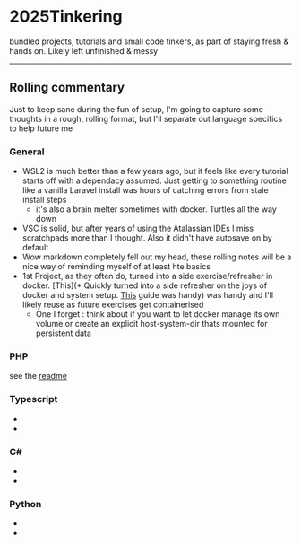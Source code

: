 # 2025Tinkering
bundled projects, tutorials and small code tinkers, as part of staying fresh &amp; hands on. Likely left unfinished &amp; messy

---

## Rolling commentary

Just to keep sane during the fun of setup, I'm going to capture some thoughts in a rough, rolling format, but I'll separate out language specifics to help future me

### General

* WSL2 is much better than a few years ago, but it feels like every tutorial starts off with a dependacy assumed. Just getting to something routine like a vanilla Laravel install was hours of catching errors from stale install steps
    * it's also a brain melter sometimes with docker. Turtles all the way down
* VSC is solid, but after years of using the Atalassian IDEs I miss scratchpads more than I thought. Also it didn't have autosave on by default
* Wow markdown completely fell out my head, these rolling notes will be a nice way of reminding myself of at least hte basics
* 1st Project, as they often do, turned into a side exercise/refresher in docker. [This](* Quickly turned into a side refresher on the joys of docker and system setup. [This](https://medium.com/@victoria.kruczek_15509/create-a-local-database-with-docker-compose-and-view-it-in-mysql-workbench-974aee047874) guide was handy) was handy and I'll likely reuse as future exercises get containerised
    * One I forget : think about if you want to let docker manage its own volume or create an explicit host-system-dir thats mounted for persistent data

### PHP
see the [readme](PHP/readme.md)

### Typescript

*
*

### C#

*
*

### Python

*
*